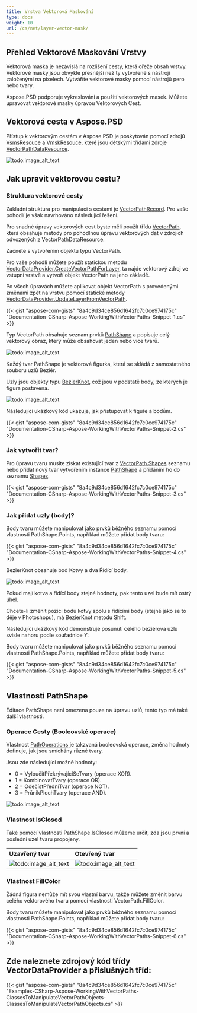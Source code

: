 ```yaml
---
title: Vrstva Vektorová Maskování
type: docs
weight: 10
url: /cs/net/layer-vector-mask/
---
```


## **Přehled Vektorové Maskování Vrstvy**
Vektorová maska je nezávislá na rozlišení cesty, která ořeže obsah vrstvy. Vektorové masky jsou obvykle přesnější než ty vytvořené s nástroji založenými na pixelech. Vytváříte vektorové masky pomocí nástrojů pero nebo tvary.

Aspose.PSD podporuje vykreslování a použití vektorových masek. Můžete upravovat vektorové masky úpravou Vektorových Cest.
## **Vektorová cesta v Aspose.PSD**
Přístup k vektorovým cestám v Aspose.PSD je poskytován pomocí zdrojů [VsmsResouce](https://reference.aspose.com/psd/net/aspose.psd.fileformats.psd.layers.layerresources/vsmsresource) a [VmskResouce](https://reference.aspose.com/psd/net/aspose.psd.fileformats.psd.layers.layerresources/vmskresource), které jsou dětskými třídami zdroje [VectorPathDataResource](https://reference.aspose.com/psd/net/aspose.psd.fileformats.psd.layers.layerresources/vectorpathdataresource).

![todo:image_alt_text](layer-vector-mask_0.png)

## **Jak upravit vektorovou cestu?**
### **Struktura vektorové cesty**
Základní struktura pro manipulaci s cestami je [VectorPathRecord](https://reference.aspose.com/psd/net/aspose.psd.fileformats.core.vectorpaths/vectorpathrecord). Pro vaše pohodlí je však navrhováno následující řešení.

Pro snadné úpravy vektorových cest byste měli použít třídu [VectorPath](https://gist.github.com/aspose-com-gists/8a4c9d34ce856d1642fc7c0ce974175c#file-examples-csharp-aspose-workingwithvectorpaths-classestomanipulatevectorpathobjects-classestomanipulatevectorpathobjects-cs), která obsahuje metody pro pohodlnou úpravu vektorových dat v zdrojích odvozených z VectorPathDataResource.

Začněte s vytvořením objektu typu VectorPath.

Pro vaše pohodlí můžete použít statickou metodu [VectorDataProvider.CreateVectorPathForLayer](https://gist.github.com/aspose-com-gists/8a4c9d34ce856d1642fc7c0ce974175c#file-examples-csharp-aspose-workingwithvectorpaths-classestomanipulatevectorpathobjects-classestomanipulatevectorpathobjects-cs), ta najde vektorový zdroj ve vstupní vrstvě a vytvoří objekt VectorPath na jeho základě.



Po všech úpravách můžete aplikovat objekt VectorPath s provedenými změnami zpět na vrstvu pomocí statické metody [VectorDataProvider.UpdateLayerFromVectorPath](https://gist.github.com/aspose-com-gists/8a4c9d34ce856d1642fc7c0ce974175c#file-examples-csharp-aspose-workingwithvectorpaths-classestomanipulatevectorpathobjects-classestomanipulatevectorpathobjects-cs).

{{< gist "aspose-com-gists" "8a4c9d34ce856d1642fc7c0ce974175c" "Documentation-CSharp-Aspose-WorkingWithVectorPaths-Snippet-1.cs" >}}

Typ VectorPath obsahuje seznam prvků [PathShape](https://gist.github.com/aspose-com-gists/8a4c9d34ce856d1642fc7c0ce974175c#file-examples-csharp-aspose-workingwithvectorpaths-classestomanipulatevectorpathobjects-classestomanipulatevectorpathobjects-cs) a popisuje celý vektorový obraz, který může obsahovat jeden nebo více tvarů.

![todo:image_alt_text](layer-vector-mask_1.png)



Každý tvar PathShape je vektorová figurka, která se skládá z samostatného souboru uzlů Beziér.

Uzly jsou objekty typu [BezierKnot](https://gist.github.com/aspose-com-gists/8a4c9d34ce856d1642fc7c0ce974175c#file-examples-csharp-aspose-workingwithvectorpaths-classestomanipulatevectorpathobjects-classestomanipulatevectorpathobjects-cs), což jsou v podstatě body, ze kterých je figura postavena.

![todo:image_alt_text](layer-vector-mask_2.png)

Následující ukázkový kód ukazuje, jak přistupovat k figuře a bodům.

{{< gist "aspose-com-gists" "8a4c9d34ce856d1642fc7c0ce974175c" "Documentation-CSharp-Aspose-WorkingWithVectorPaths-Snippet-2.cs" >}}
### **Jak vytvořit tvar?**
Pro úpravu tvaru musíte získat existující tvar z [VectorPath.Shapes](https://gist.github.com/aspose-com-gists/8a4c9d34ce856d1642fc7c0ce974175c#file-examples-csharp-aspose-workingwithvectorpaths-classestomanipulatevectorpathobjects-classestomanipulatevectorpathobjects-cs) seznamu nebo přidat nový tvar vytvořením instance [PathShape](https://gist.github.com/aspose-com-gists/8a4c9d34ce856d1642fc7c0ce974175c#file-examples-csharp-aspose-workingwithvectorpaths-classestomanipulatevectorpathobjects-classestomanipulatevectorpathobjects-cs) a přidáním ho do seznamu [Shapes](https://gist.github.com/aspose-com-gists/8a4c9d34ce856d1642fc7c0ce974175c#file-examples-csharp-aspose-workingwithvectorpaths-classestomanipulatevectorpathobjects-classestomanipulatevectorpathobjects-cs).

{{< gist "aspose-com-gists" "8a4c9d34ce856d1642fc7c0ce974175c" "Documentation-CSharp-Aspose-WorkingWithVectorPaths-Snippet-3.cs" >}}
### **Jak přidat uzly (body)?**
Body tvaru můžete manipulovat jako prvků běžného seznamu pomocí vlastnosti PathShape.Points, například můžete přidat body tvaru:

{{< gist "aspose-com-gists" "8a4c9d34ce856d1642fc7c0ce974175c" "Documentation-CSharp-Aspose-WorkingWithVectorPaths-Snippet-4.cs" >}}


BezierKnot obsahuje bod Kotvy a dva Řídící body.

![todo:image_alt_text](layer-vector-mask_3.png)

Pokud mají kotva a řídící body stejné hodnoty, pak tento uzel bude mít ostrý úhel.

Chcete-li změnit pozici bodu kotvy spolu s řídícími body (stejně jako se to děje v Photoshopu), má BezierKnot metodu Shift.

Následující ukázkový kód demonstruje posunutí celého beziérova uzlu svisle nahoru podle souřadnice Y:

Body tvaru můžete manipulovat jako prvků běžného seznamu pomocí vlastnosti PathShape.Points, například můžete přidat body tvaru:

{{< gist "aspose-com-gists" "8a4c9d34ce856d1642fc7c0ce974175c" "Documentation-CSharp-Aspose-WorkingWithVectorPaths-Snippet-5.cs" >}}


## **Vlastnosti PathShape**
Editace PathShape není omezena pouze na úpravu uzlů, tento typ má také další vlastnosti.
### **Operace Cesty (Booleovské operace)**
Vlastnost [PathOperations](https://reference.aspose.com/psd/net/aspose.psd.fileformats.core.vectorpaths/pathoperations) je takzvaná booleovská operace, změna hodnoty definuje, jak jsou smíchány různé tvary.

Jsou zde následující možné hodnoty:

- 0 = VyloučitPřekrývajícíSeTvary (operace XOR).
- 1 = KombinovatTvary (operace OR).
- 2 = OdečístPředníTvar (operace NOT).
- 3 = PrůnikPlochTvary (operace AND).

![todo:image_alt_text](layer-vector-mask_4.png)
### **Vlastnost IsClosed**
Také pomocí vlastnosti PathShape.IsClosed můžeme určit, zda jsou první a poslední uzel tvaru propojeny.

|**Uzavřený tvar**|**Otevřený tvar**|
| :- | :- |
|![todo:image_alt_text](layer-vector-mask_5.png)|![todo:image_alt_text](layer-vector-mask_6.png)|
### **Vlastnost FillColor**
Žádná figura nemůže mít svou vlastní barvu, takže můžete změnit barvu celého vektorového tvaru pomocí vlastnosti VectorPath.FillColor.

Body tvaru můžete manipulovat jako prvků běžného seznamu pomocí vlastnosti PathShape.Points, například můžete přidat body tvaru:

{{< gist "aspose-com-gists" "8a4c9d34ce856d1642fc7c0ce974175c" "Documentation-CSharp-Aspose-WorkingWithVectorPaths-Snippet-6.cs" >}}


## **Zde naleznete zdrojový kód třídy VectorDataProvider a příslušných tříd:**
{{< gist "aspose-com-gists" "8a4c9d34ce856d1642fc7c0ce974175c" "Examples-CSharp-Aspose-WorkingWithVectorPaths-ClassesToManipulateVectorPathObjects-ClassesToManipulateVectorPathObjects.cs" >}}
